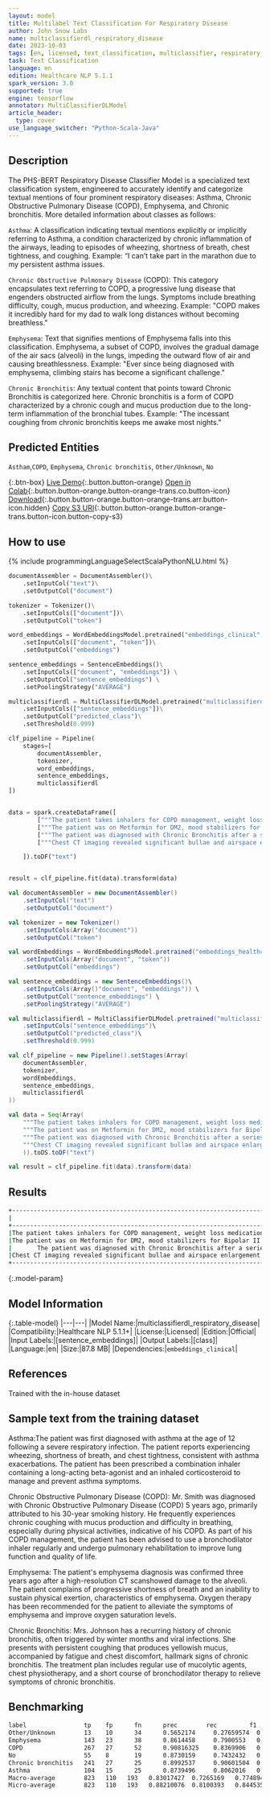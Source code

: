 ```yaml
---
layout: model
title: Multilabel Text Classification For Respiratory Disease
author: John Snow Labs
name: multiclassifierdl_respiratory_disease
date: 2023-10-03
tags: [en, licensed, text_classification, multiclassifier, respiratory_disease, asthma, emphysema, chronic_bronchitis, COPD, tensorflow]
task: Text Classification
language: en
edition: Healthcare NLP 5.1.1
spark_version: 3.0
supported: true
engine: tensorflow
annotator: MultiClassifierDLModel
article_header:
  type: cover
use_language_switcher: "Python-Scala-Java"
---
```


## Description

The PHS-BERT Respiratory Disease Classifier Model is a specialized text classification system, engineered to accurately identify and categorize textual mentions of four prominent respiratory diseases: Asthma, Chronic Obstructive Pulmonary Disease (COPD), Emphysema, and Chronic bronchitis. More detailed information about classes as follows:  

`Asthma`: A classification indicating textual mentions explicitly or implicitly referring to Asthma, a condition characterized by chronic inflammation of the airways, leading to episodes of wheezing, shortness of breath, chest tightness, and coughing. Example: “I can’t take part in the marathon due to my persistent asthma issues.  

`Chronic Obstructive Pulmonary Disease` (COPD): This category encapsulates text referring to COPD, a progressive lung disease that engenders obstructed airflow from the lungs. Symptoms include breathing difficulty, cough, mucus production, and wheezing. Example: "COPD makes it incredibly hard for my dad to walk long distances without becoming breathless."  

`Emphysema`: Text that signifies mentions of Emphysema falls into this classification. Emphysema, a subset of COPD, involves the gradual damage of the air sacs (alveoli) in the lungs, impeding the outward flow of air and causing breathlessness. Example: "Ever since being diagnosed with emphysema, climbing stairs has become a significant challenge."  

`Chronic Bronchitis`: Any textual content that points toward Chronic Bronchitis is categorized here. Chronic bronchitis is a form of COPD characterized by a chronic cough and mucus production due to the long-term inflammation of the bronchial tubes. Example: "The incessant coughing from chronic bronchitis keeps me awake most nights."

## Predicted Entities

`Astham`,`COPD`, `Emphysema`, `Chronic bronchitis`, `Other/Unknown`, `No` 

{:.btn-box}
[Live Demo](https://demo.johnsnowlabs.com/healthcare/CLASSIFICATION_RESPIRATORY/){:.button.button-orange}
[Open in Colab](https://colab.research.google.com/github/JohnSnowLabs/spark-nlp-workshop/blob/master/tutorials/streamlit_notebooks/healthcare/PUBLIC_HEALTH_CLASSIFIER_DL.ipynb){:.button.button-orange.button-orange-trans.co.button-icon}
[Download](https://s3.amazonaws.com/auxdata.johnsnowlabs.com/clinical/models/multiclassifierdl_respiratory_disease_en_5.1.1_3.0_1696348950217.zip){:.button.button-orange.button-orange-trans.arr.button-icon.hidden}
[Copy S3 URI](s3://auxdata.johnsnowlabs.com/clinical/models/multiclassifierdl_respiratory_disease_en_5.1.1_3.0_1696348950217.zip){:.button.button-orange.button-orange-trans.button-icon.button-copy-s3}

## How to use



<div class="tabs-box" markdown="1">
{% include programmingLanguageSelectScalaPythonNLU.html %}
  
```python
documentAssembler = DocumentAssembler()\
    .setInputCol("text")\
    .setOutputCol("document")

tokenizer = Tokenizer()\
    .setInputCols(["document"])\
    .setOutputCol("token")

word_embeddings = WordEmbeddingsModel.pretrained("embeddings_clinical", "en", "clinical/models")\
    .setInputCols(["document", "token"])\
    .setOutputCol("embeddings")

sentence_embeddings = SentenceEmbeddings()\
    .setInputCols(["document", "embeddings"]) \
    .setOutputCol("sentence_embeddings") \
    .setPoolingStrategy("AVERAGE")

multiclassifierdl = MultiClassifierDLModel.pretrained("multiclassifierdl_respiratory_disease", "en", "clinical/models")\
    .setInputCols(["sentence_embeddings"])\
    .setOutputCol("predicted_class")\
    .setThreshold(0.999)

clf_pipeline = Pipeline(
    stages=[
        documentAssembler,
        tokenizer,
        word_embeddings,
        sentence_embeddings,
        multiclassifierdl
])


data = spark.createDataFrame([
        ["""The patient takes inhalers for COPD management, weight loss medications, and disease-modifying antirheumatic drugs (DMARDs) for rheumatoid arthritis."""],
        ["""The patient was on Metformin for DM2, mood stabilizers for Bipolar II Disorder, and inhaled corticosteroids for Asthma."""],
        ["""The patient was diagnosed with Chronic Bronchitis after a series of pulmonary function tests."""],
        ["""Chest CT imaging revealed significant bullae and airspace enlargement, consistent with a diagnosis of emphysema."""],

    ]).toDF("text")


result = clf_pipeline.fit(data).transform(data)
```
```scala
val documentAssembler = new DocumentAssembler()
    .setInputCol("text")
    .setOutputCol("document")

val tokenizer = new Tokenizer()
    .setInputCols(Array("document"))
    .setOutputCol("token")

val wordEmbeddings = WordEmbeddingsModel.pretrained("embeddings_healthcare_100d", "en", "clinical/models")
    .setInputCols(Array("document", "token"))
    .setOutputCol("embeddings")

val sentence_embeddings = new SentenceEmbeddings()\
    .setInputCols(Array()"document", "embeddings")) \
    .setOutputCol("sentence_embeddings") \
    .setPoolingStrategy("AVERAGE")

val multiclassifierdl = MultiClassifierDLModel.pretrained("multiclassifierdl_respiratory_disease", "en", "clinical/models")\
    .setInputCols("sentence_embeddings")\
    .setOutputCol("predicted_class")\
    .setThreshold(0.999)

val clf_pipeline = new Pipeline().setStages(Array(
    documentAssembler,
    tokenizer,
    wordEmbeddings,
    sentence_embeddings,
    multiclassifierdl
))

val data = Seq(Array(
    """The patient takes inhalers for COPD management, weight loss medications, and disease-modifying antirheumatic drugs (DMARDs) for rheumatoid arthritis.""",
    """The patient was on Metformin for DM2, mood stabilizers for Bipolar II Disorder, and inhaled corticosteroids for Asthma.""",
    """The patient was diagnosed with Chronic Bronchitis after a series of pulmonary function tests.""",
    """Chest CT imaging revealed significant bullae and airspace enlargement, consistent with a diagnosis of emphysema.""",
    )).toDS.toDF("text")

val result = clf_pipeline.fit(data).transform(data)
```
</div>

## Results

```bash
+----------------------------------------------------------------------------------------------------+--------------------+
|                                                                                                text|              result|
+----------------------------------------------------------------------------------------------------+--------------------+
|The patient takes inhalers for COPD management, weight loss medications, and disease-modifying an...|              [COPD]|
|The patient was on Metformin for DM2, mood stabilizers for Bipolar II Disorder, and inhaled corti...|            [Asthma]|
|       The patient was diagnosed with Chronic Bronchitis after a series of pulmonary function tests.|[Chronic bronchitis]|
|Chest CT imaging revealed significant bullae and airspace enlargement, consistent with a diagnosi...|         [Emphysema]|
+----------------------------------------------------------------------------------------------------+--------------------+
```

{:.model-param}
## Model Information

{:.table-model}
|---|---|
|Model Name:|multiclassifierdl_respiratory_disease|
|Compatibility:|Healthcare NLP 5.1.1+|
|License:|Licensed|
|Edition:|Official|
|Input Labels:|[sentence_embeddings]|
|Output Labels:|[class]|
|Language:|en|
|Size:|87.8 MB|
|Dependencies:|`embeddings_clinical`|

## References

Trained with the in-house dataset

## Sample text from the training dataset

Asthma:The patient was first diagnosed with asthma at the age of 12 following a severe respiratory infection. The patient reports experiencing wheezing, shortness of breath, and chest tightness, consistent with
asthma exacerbations. The patient has been prescribed a combination inhaler containing a long-acting beta-agonist and an inhaled corticosteroid to manage and prevent asthma symptoms. 

Chronic Obstructive Pulmonary Disease (COPD): Mr. Smith was diagnosed with Chronic Obstructive Pulmonary Disease (COPD) 5 years ago, primarily attributed to his 30-year smoking history. He frequently experiences chronic coughing with mucus production and difficulty in breathing,
especially during physical activities, indicative of his COPD. As part of his COPD management, the patient has been advised to use a bronchodilator inhaler regularly and undergo pulmonary rehabilitation to improve lung function and quality of life.

Emphysema: The patient's emphysema diagnosis was confirmed three years ago after a high-resolution CT scanshowed damage to the alveoli. The patient complains of progressive shortness of breath and an inability to sustain physical exertion, characteristics of emphysema.
Oxygen therapy has been recommended for the patient to alleviate the symptoms of emphysema and improve oxygen saturation levels.

Chronic Bronchitis: Mrs. Johnson has a recurring history of chronic bronchitis, often triggered by winter months and viral infections. She presents with persistent coughing that produces yellowish mucus, accompanied by fatigue and
chest discomfort, hallmark signs of chronic bronchitis. The treatment plan includes regular use of mucolytic agents, chest physiotherapy, and a short course of bronchodilator therapy to relieve symptoms of chronic bronchitis.

## Benchmarking

```bash
label                tp	   fp	   fn	   prec	       rec	       f1
Other/Unknown        13	   10	   34	   0.5652174	 0.27659574	 0.37142858
Emphysema            143   23	   38	   0.8614458	 0.7900553	 0.82420754
COPD                 267   27	   52	   0.90816325	 0.8369906	 0.8711256
No                   55	   8	   19	   0.8730159	 0.7432432	 0.8029197
Chronic bronchitis   241   27	   25	   0.8992537	 0.90601504	 0.9026217
Asthma               104   15	   25	   0.8739496	 0.8062016	 0.83870965
Macro-average        823   110   193   0.83017427  0.7265169   0.7748944
Micro-average        823   110   193   0.88210076  0.8100393   0.84453565
```
